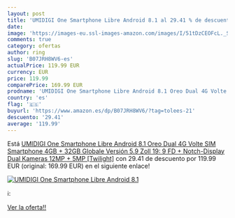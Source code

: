 ```yaml
---
layout: post
title: 'UMIDIGI One Smartphone Libre Android 8.1 al 29.41 % de descuento'
date: 
image: 'https://images-eu.ssl-images-amazon.com/images/I/51tDzCEOFcL._SL200_.jpg'
comments: true
category: ofertas
author: ring
slug: 'B07JRH8WV6-es'
actualPrice: 119.99 EUR
currency: EUR
price: 119.99
comparePrice: 169.99 EUR
prodname: 'UMIDIGI One Smartphone Libre Android 8.1 Oreo Dual 4G Volte SIM Smartphone 4GB + 32GB Globale Versión 5.9 Zoll 19: 9 FD + Notch-Display Dual Kameras  12MP + 5MP  [Twilight]'
country: 'es'
flag: '🇪🇸'
buyurl: 'https://www.amazon.es/dp/B07JRH8WV6/?tag=tolees-21'
descuento: '29.41'
average: '119.99'
---
```


Está [UMIDIGI One Smartphone Libre Android 8.1 Oreo Dual 4G Volte SIM Smartphone 4GB + 32GB Globale Versión 5.9 Zoll 19: 9 FD + Notch-Display Dual Kameras  12MP + 5MP  [Twilight]](https://www.amazon.es/dp/B07JRH8WV6/?tag=tolees-21) con 29.41 de descuento por 119.99 EUR (original: 169.99 EUR) en el siguiente enlace!

[![UMIDIGI One Smartphone Libre Android 8.1](https://images-eu.ssl-images-amazon.com/images/I/51tDzCEOFcL._SL200_.jpg)](https://www.amazon.es/dp/B07JRH8WV6/?tag=tolees-21)

ℹ️:


[Ver la oferta!!](https://www.amazon.es/dp/B07JRH8WV6/?tag=tolees-21)
